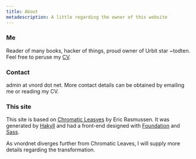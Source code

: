 ```yaml
---
title: About
metadescription: A little regarding the owner of this website
---
```


### Me

Reader of many books, hacker of things, proud owner of Urbit star ~todten. Feel free to peruse
my [CV](/cv.pdf).

### Contact

admin at vnord dot net. More contact details can be obtained by emailing me or reading
my CV.

### This site

This site is based on [Chromatic Leasves](http://chromaticleaves.com) by Eric
Rasmussen. It was generated by [Hakyll](http://jaspervdj.be/hakyll/) and had a
front-end designed with [Foundation](http://foundation.zurb.com/) and
[Sass](http://sass-lang.com/).

As vnordnet diverges further from Chromatic Leaves, I will supply more details regarding
the transformation.

